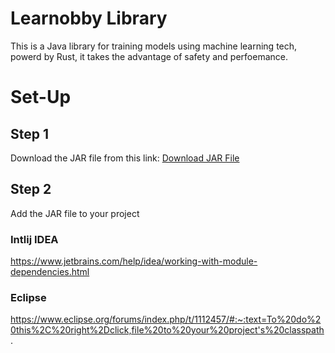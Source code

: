 # Learnobby Library

This is a Java library for training models using machine learning tech, powerd by Rust, it takes the advantage of safety and perfoemance.

# Set-Up
## Step 1
Download the JAR file from this link:
[Download JAR File](https://github.com/MossaabDev/Learnobby-lib/raw/main/out/production/RustJava/MyTrainerLib.jar)
## Step 2
Add the JAR file to your project
### Intlij IDEA
https://www.jetbrains.com/help/idea/working-with-module-dependencies.html
### Eclipse
https://www.eclipse.org/forums/index.php/t/1112457/#:~:text=To%20do%20this%2C%20right%2Dclick,file%20to%20your%20project's%20classpath.

